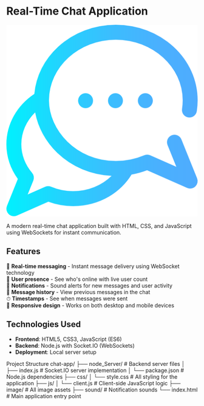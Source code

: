 # Real-Time Chat Application

![Chat App Preview](image/chat.png)

A modern real-time chat application built with HTML, CSS, and JavaScript using WebSockets for instant communication.

## Features

🚀 **Real-time messaging** - Instant message delivery using WebSocket technology  
👥 **User presence** - See who's online with live user count  
🔔 **Notifications** - Sound alerts for new messages and user activity  
💬 **Message history** - View previous messages in the chat  
⏱ **Timestamps** - See when messages were sent  
🎨 **Responsive design** - Works on both desktop and mobile devices  

## Technologies Used

- **Frontend**: HTML5, CSS3, JavaScript (ES6)
- **Backend**: Node.js with Socket.IO (WebSockets)
- **Deployment**: Local server setup

  
Project Structure
chat-app/
├── node_Server/          # Backend server files
│   ├── index.js          # Socket.IO server implementation
│   └── package.json      # Node.js dependencies
├── css/
│   └── style.css         # All styling for the application
├── js/
│   └── client.js         # Client-side JavaScript logic
├── image/                # All image assets
├── sound/                # Notification sounds
└── index.html            # Main application entry point
